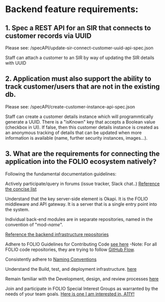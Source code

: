
# Backend feature requirements:

## 1. Spec a REST API for an SIR that connects to customer records via UUID

Please see:
/specAPI/update-sir-connect-customer-uuid-api-spec.json

Staff can attach a customer to an SIR by way of updating the SIR details with UUID



## 2. Application must also support the ability to track customer/users that are not in the existing db.
Please see:
/specAPI/create-customer-instance-api-spec.json

Staff can create a customer details instance which will programmtically generate a UUID. There is a "isKnown" key that accepts a Boolean value (checkbox in UI). 
If false, then this customer details instance is created as an anonymous tracking of details that can be updated when more information is available (name, further security instances, images...). 



## 3. What are the requirements for connecting the application into the FOLIO ecosystem natively?

Following the fundamental documentation guidelines:

Actively participate/query in forums (issue tracker, Slack chat..) [Reference the concise list](https://dev.folio.org/community/#collaboration-tools) 

Understand that the key server-side element is Okapi. It is the FOLIO middleware and API gateway. It is a server that is a single entry point into the system. 

Individual back-end modules are in separate repositories, named in the convention of "mod-*name*". 

[Reference the backend infrastructure repositories](https://dev.folio.org/source-code/map/#backend-infrastructure) 

Adhere to FOLIO Guidelines for Contributing Code
[see here](https://dev.folio.org/guidelines/contributing/)
-Note: For all FOLIO code repositories, they are trying to follow [GitHub Flow](https://docs.github.com/en/get-started/quickstart/github-flow). 

Consistently adhere to [Naming Conventions](https://dev.folio.org/guidelines/naming-conventions/) 


Understand the Build, test, and deployment infrastructure. 
[here](https://dev.folio.org/guides/automation/)

Remain familiar with the Development, design, and review processes
[here](https://dev.folio.org/guidelines/development-design-review/)


Join and participate in FOLIO Special Interest Groups as warranted by the needs of your team goals. [Here is one I am interested in, A11Y!](https://wiki.folio.org/display/A11Y) 